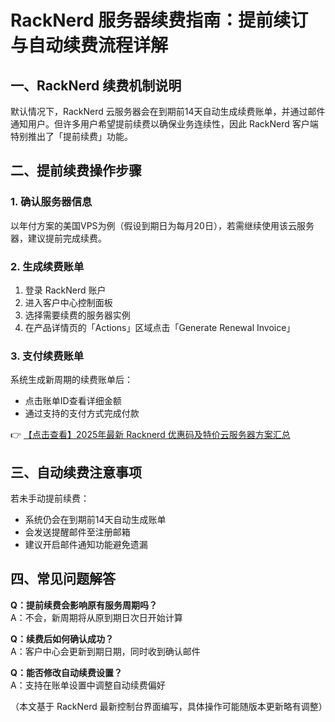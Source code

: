 # RackNerd 服务器续费指南：提前续订与自动续费流程详解

## 一、RackNerd 续费机制说明
默认情况下，RackNerd 云服务器会在到期前14天自动生成续费账单，并通过邮件通知用户。但许多用户希望提前续费以确保业务连续性，因此 RackNerd 客户端特别推出了「提前续费」功能。

## 二、提前续费操作步骤
### 1. 确认服务器信息
以年付方案的美国VPS为例（假设到期日为每月20日），若需继续使用该云服务器，建议提前完成续费。

### 2. 生成续费账单
1. 登录 RackNerd 账户
2. 进入客户中心控制面板
3. 选择需要续费的服务器实例
4. 在产品详情页的「Actions」区域点击「Generate Renewal Invoice」

### 3. 支付续费账单
系统生成新周期的续费账单后：
- 点击账单ID查看详细金额
- 通过支持的支付方式完成付款

👉 [【点击查看】2025年最新 Racknerd 优惠码及特价云服务器方案汇总](https://bit.ly/Rack_Nerd)

## 三、自动续费注意事项
若未手动提前续费：
- 系统仍会在到期前14天自动生成账单
- 会发送提醒邮件至注册邮箱
- 建议开启邮件通知功能避免遗漏

## 四、常见问题解答
**Q：提前续费会影响原有服务周期吗？**  
A：不会，新周期将从原到期日次日开始计算

**Q：续费后如何确认成功？**  
A：客户中心会更新到期日期，同时收到确认邮件

**Q：能否修改自动续费设置？**  
A：支持在账单设置中调整自动续费偏好

（本文基于 RackNerd 最新控制台界面编写，具体操作可能随版本更新略有调整）